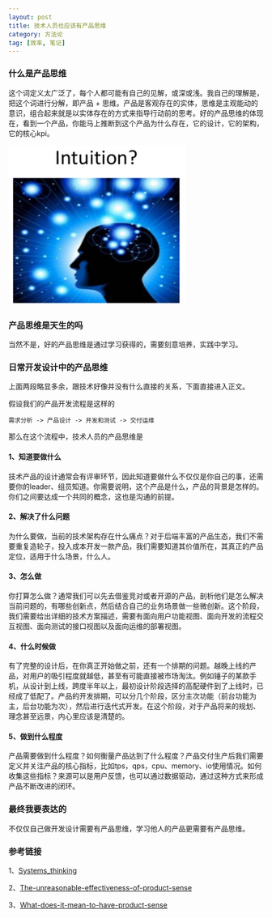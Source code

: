 ```yaml
---
layout: post
title: 技术人员也应该有产品思维
category: 方法论
tag: [效率, 笔记]
---
```


### 什么是产品思维
这个词定义太广泛了，每个人都可能有自己的见解，或深或浅。我自己的理解是，把这个词进行分解，即产品 + 思维。产品是客观存在的实体，思维是主观能动的意识，组合起来就是以实体存在的方式来指导行动前的思考。好的产品思维的体现在，看到一个产品，你能马上推断到这个产品为什么存在，它的设计，它的架构，它的核心kpi。

<img src="/assets/images/product-sense.png" alt="产品思维" style="width: 350px;"/>

### 产品思维是天生的吗
当然不是，好的产品思维是通过学习获得的，需要刻意培养，实践中学习。

### 日常开发设计中的产品思维

上面两段略显多余，跟技术好像并没有什么直接的关系，下面直接进入正文。

假设我们的产品开发流程是这样的

    需求分析 -> 产品设计 -> 开发和测试 -> 交付运维
    
那么在这个流程中，技术人员的产品思维是

#### 1、知道要做什么
技术产品的设计通常会有评审环节，因此知道要做什么不仅仅是你自己的事，还需要你的leader、组员知道。你需要说明，这个产品是什么，产品的背景是怎样的。你们之间要达成一个共同的概念，这也是沟通的前提。

#### 2、解决了什么问题
为什么要做，当前的技术架构存在什么痛点？对于后端丰富的产品生态，我们不需要重复造轮子，投入成本开发一款产品，我们需要知道其价值所在，其真正的产品定位，适用于什么场景，什么人。

#### 3、怎么做
你打算怎么做？通常我们可以先去借鉴竞对或者开源的产品，剖析他们是怎么解决当前问题的，有哪些创新点，然后结合自己的业务场景做一些微创新。这个阶段，我们需要给出详细的技术方案描述，需要有面向用户功能视图、面向开发的流程交互视图、面向测试的接口视图以及面向运维的部署视图。

#### 4、什么时候做
有了完整的设计后，在你真正开始做之前，还有一个排期的问题。越晚上线的产品，对用户的吸引程度就越低，甚至有可能直接被市场淘汰。例如锤子的某款手机，从设计到上线，跨度半年以上，最初设计阶段选择的高配硬件到了上线时，已经成了低配了。产品的开发排期，可以分几个阶段，区分主次功能（前台功能为主，后台功能为次），然后进行迭代式开发。在这个阶段，对于产品将来的规划、理念甚至远景，内心里应该是清楚的。

#### 5、做到什么程度
产品需要做到什么程度？如何衡量产品达到了什么程度？产品交付生产后我们需要定义并关注产品的核心指标，比如tps，qps，cpu、memory、io使用情况。如何收集这些指标？来源可以是用户反馈，也可以通过数据驱动，通过这种方式来形成产品不断改进的闭环。


### 最终我要表达的
不仅仅自己做开发设计需要有产品思维，学习他人的产品更需要有产品思维。

### 参考链接

1、[Systems_thinking](https://en.wikipedia.org/wiki/Systems_thinking)

2、[The-unreasonable-effectiveness-of-product-sense](https://www.slideshare.net/WrangleConf/the-unreasonable-effectiveness-of-product-sense)

3、[What-does-it-mean-to-have-product-sense](https://www.quora.com/What-does-it-mean-to-have-product-sense)
